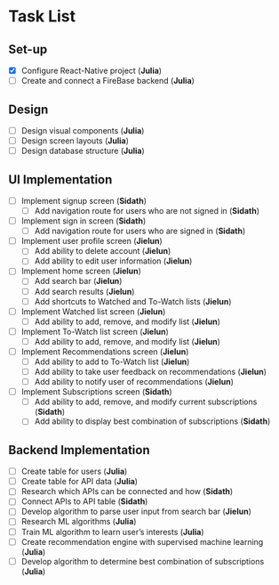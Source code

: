 # Task List

## Set-up
- [x] Configure React-Native project (**Julia**)
- [ ] Create and connect a FireBase backend (**Julia**)

## Design
- [ ] Design visual components (**Julia**)
- [ ] Design screen layouts (**Julia**)
- [ ] Design database structure (**Julia**)

## UI Implementation
- [ ] Implement signup screen (**Sidath**)
  - [ ] Add navigation route for users who are not signed in (**Sidath**)
- [ ] Implement sign in screen (**Sidath**)
  - [ ] Add navigation route for users who are signed in (**Sidath**)
- [ ] Implement user profile screen (**Jielun**)
  - [ ] Add ability to delete account (**Jielun**)
  - [ ] Add ability to edit user information (**Jielun**)
- [ ] Implement home screen (**Jielun**)
  - [ ] Add search bar (**Jielun**)
  - [ ] Add search results (**Jielun**)
  - [ ] Add shortcuts to Watched and To-Watch lists (**Jielun**)
- [ ] Implement Watched list screen (**Jielun**)
  - [ ] Add ability to add, remove, and modify list (**Jielun**)
- [ ] Implement To-Watch list screen (**Jielun**)
  - [ ] Add ability to add, remove, and modify list (**Jielun**)
- [ ] Implement Recommendations screen (**Jielun**)
  - [ ] Add ability to add to To-Watch list (**Jielun**)
  - [ ] Add ability to take user feedback on recommendations (**Jielun**)
  - [ ] Add ability to notify user of recommendations (**Jielun**)
- [ ] Implement Subscriptions screen (**Sidath**)
  - [ ] Add ability to add, remove, and modify current subscriptions (**Sidath**)
  - [ ] Add ability to display best combination of subscriptions (**Sidath**)

## Backend Implementation
- [ ] Create table for users (**Julia**)
- [ ] Create table for API data (**Julia**)
- [ ] Research which APIs can be connected and how (**Sidath**)
- [ ] Connect APIs to API table (**Sidath**)
- [ ] Develop algorithm to parse user input from search bar (**Jielun**)
- [ ] Research ML algorithms (**Julia**)
- [ ] Train ML algorithm to learn user’s interests (**Julia**)
- [ ] Create recommendation engine with supervised machine learning (**Julia**)
- [ ] Develop algorithm to determine best combination of subscriptions (**Julia**)